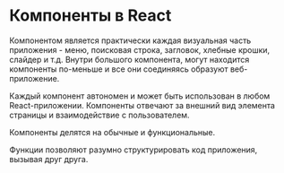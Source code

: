 # Компоненты в React

Компонентом является практически каждая визуальная часть приложения - меню, поисковая строка, загловок, хлебные крошки, слайдер и т.д. Внутри большого компонента, могут находится компоненты по-меньше и все они соединяясь образуют веб-приложение.

Каждый компонент автономен и может быть использован в любом React-приложении. Компоненты отвечают за внешний вид элемента страницы и взаимодействие с пользователем.

Компоненты делятся на обычные и функциональные.

Функции позволяют разумно структурировать код приложения, вызывая друг друга.
